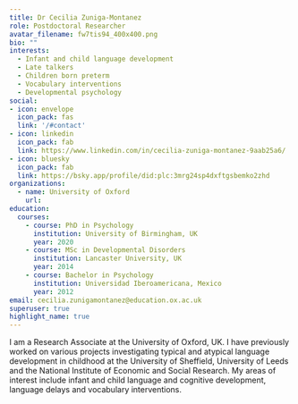 ```yaml
---
title: Dr Cecilia Zuniga-Montanez
role: Postdoctoral Researcher
avatar_filename: fw7tis94_400x400.png
bio: ""
interests:
  - Infant and child language development
  - Late talkers
  - Children born preterm
  - Vocabulary interventions
  - Developmental psychology
social:
- icon: envelope
  icon_pack: fas
  link: '/#contact'
- icon: linkedin
  icon_pack: fab
  link: https://www.linkedin.com/in/cecilia-zuniga-montanez-9aab25a6/
- icon: bluesky
  icon_pack: fab
  link: https://bsky.app/profile/did:plc:3mrg24sp4dxftgsbemko2zhd
organizations:
  - name: University of Oxford 
    url: 
education:
  courses:
    - course: PhD in Psychology
      institution: University of Birmingham, UK
      year: 2020
    - course: MSc in Developmental Disorders
      institution: Lancaster University, UK
      year: 2014
    - course: Bachelor in Psychology
      institution: Universidad Iberoamericana, Mexico
      year: 2012
email: cecilia.zunigamontanez@education.ox.ac.uk
superuser: true
highlight_name: true
---
```

I am a Research Associate at the University of Oxford, UK. I have previously worked on various projects investigating typical and atypical language development in childhood at the University of Sheffield, University of Leeds and the National Institute of Economic and Social Research. My areas of interest include infant and child language and cognitive development, language delays and vocabulary interventions.
